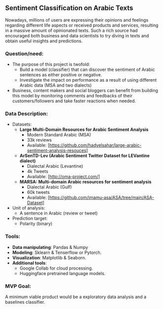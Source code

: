 ## Sentiment Classification on Arabic Texts

Nowadays, millions of users are expressing their opinions and feelings regarding different life aspects or received products and services, resulting in a massive amount of opinionated texts. Such a rich source had encouraged both business and data scientists to try diving in texts and obtain useful insights and predictions.


### Question/need:
* The purpose of this project is twofold:
  * Build a model (classifier) that can discover the sentiment of Arabic sentences as either positive or negative.
  * Investigate the impact on performance as a result of using different Arabic data (MSA and two dialects)
* Business, content makers and social bloggers can benefit from building this model by monitoring comments and feedbacks of their customers/followers and take faster reactions when needed. 


### Data Description:
* Datasets:
  * **Large Multi-Domain Resources for Arabic Sentiment Analysis**
    * Modern Standard Arabic (MSA)
    * 33k reviews
    * Available: [https://github.com/hadyelsahar/large-arabic-sentiment-analysis-resouces]
  * **ArSenTD-Lev (Arabic Sentiment Twitter Dataset for LEVantine dialect)**
    * Dialectal Arabic (Levantine)
    * 4k Tweets
    * Available: [http://oma-project.com/]
   * **MARSA: Multi-domain Arabic resources for sentiment analysis**
     * Dialectal Arabic (Gulf)
     * 60k tweets
     * Available: [https://github.com/imamu-asa/ASA/tree/main/ASA-Dataset]
* Unit of analysis:
  * A sentence in Arabic (review or tweet)
* Prediction target:
  * Polarity (binary)


### Tools:
* **Data manipulating**: Pandas & Numpy
* **Modeling**: Sklearn & Tenserflow or Pytorch.
* **Visualization**: Matplotlib & Seaborn.
* **Additional tools**:
    * Google Collab for cloud processing.
    * Huggingface pretrained language models.

### MVP Goal:
A minimum viable product would be a exploratory data analysis and a baselines classifier.


